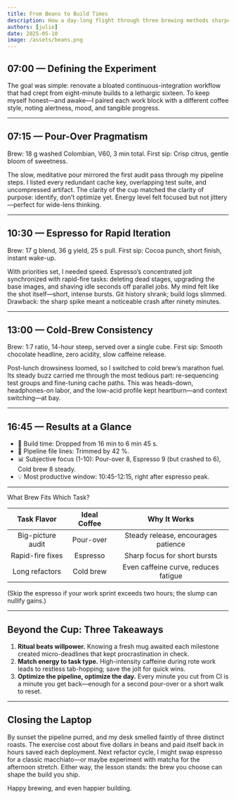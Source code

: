 ```yaml
---
title: From Beans to Build Times
description: How a day-long flight through three brewing methods sharpened my focus, sped up my CI pipeline cleanup, and reminded me why the smallest rituals matter.
authors: [julie]
date: 2025-05-10
image: /assets/beans.png
---
```


## 07:00 — Defining the Experiment

The goal was simple: renovate a bloated continuous-integration workflow that had crept from eight-minute builds to a lethargic sixteen. To keep myself honest—­and awake—I paired each work block with a different coffee style, noting alertness, mood, and tangible progress.

---

## 07:15 — Pour-Over Pragmatism

Brew: 18 g washed Colombian, V60, 3 min total.
First sip: Crisp citrus, gentle bloom of sweetness.

The slow, meditative pour mirrored the first audit pass through my pipeline steps. I listed every redundant cache key, overlapping test suite, and uncompressed artifact. The clarity of the cup matched the clarity of purpose: identify, don’t optimize yet. Energy level felt focused but not jittery—perfect for wide-lens thinking.

---

## 10:30 — Espresso for Rapid Iteration

Brew: 17 g blend, 36 g yield, 25 s pull.
First sip: Cocoa punch, short finish, instant wake-up.

With priorities set, I needed speed. Espresso’s concentrated jolt synchronized with rapid-fire tasks: deleting dead stages, upgrading the base images, and shaving idle seconds off parallel jobs. My mind felt like the shot itself—short, intense bursts. Git history shrank; build logs slimmed. Drawback: the sharp spike meant a noticeable crash after ninety minutes.

---

## 13:00 — Cold-Brew Consistency

Brew: 1:7 ratio, 14-hour steep, served over a single cube.
First sip: Smooth chocolate headline, zero acidity, slow caffeine release.

Post-lunch drowsiness loomed, so I switched to cold brew’s marathon fuel. Its steady buzz carried me through the most tedious part: re-sequencing test groups and fine-tuning cache paths. This was heads-down, headphones-on labor, and the low-acid profile kept heartburn—and context switching—at bay.

---

## 16:45 — Results at a Glance
- 🔄 Build time: Dropped from 16 min to 6 min 45 s.
- 📄 Pipeline file lines: Trimmed by 42 %.
- 📊 Subjective focus (1-10): Pour-over 8, Espresso 9 (but crashed to 6), Cold brew 8 steady.
- 💡 Most productive window: 10:45-12:15, right after espresso peak.

---

What Brew Fits Which Task?

|      Task Flavor     |   Ideal Coffee  |               Why It Works              |
|:--------------------:|:---------------:|:---------------------------------------:|
|   Big-picture audit  |   Pour-over     |   Steady release, encourages patience   |
|   Rapid-fire fixes   |   Espresso      |   Sharp focus for short bursts          |
|   Long refactors     |   Cold brew     |   Even caffeine curve, reduces fatigue  |

(Skip the espresso if your work sprint exceeds two hours; the slump can nullify gains.)

---

## Beyond the Cup: Three Takeaways
1. **Ritual beats willpower.** Knowing a fresh mug awaited each milestone created micro-deadlines that kept procrastination in check.
2. **Match energy to task type.** High-intensity caffeine during rote work leads to restless tab-hopping; save the jolt for quick wins.
3. **Optimize the pipeline, optimize the day.** Every minute you cut from CI is a minute you get back—enough for a second pour-over or a short walk to reset.

---

## Closing the Laptop

By sunset the pipeline purred, and my desk smelled faintly of three distinct roasts. The exercise cost about five dollars in beans and paid itself back in hours saved each deployment. Next refactor cycle, I might swap espresso for a classic macchiato—or maybe experiment with matcha for the afternoon stretch. Either way, the lesson stands: the brew you choose can shape the build you ship.

Happy brewing, and even happier building.
